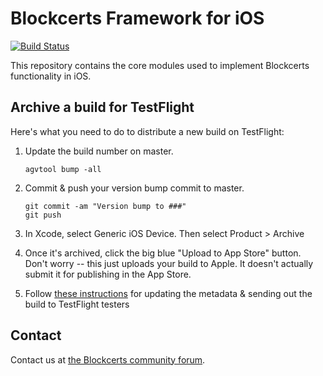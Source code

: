 # Blockcerts Framework for iOS
[![Build Status](https://travis-ci.org/blockchain-certificates/BlockcertsFramework-iOS.svg?branch=master)](https://travis-ci.org/blockchain-certificates/BlockcertsFramework-iOS.svg?branch=master)

This repository contains the core modules used to implement Blockcerts functionality in iOS. 

## Archive a build for TestFlight
Here's what you need to do to distribute a new build on TestFlight:

1. Update the build number on master.
    ```
    agvtool bump -all
    ```
2. Commit & push your version bump commit to master.

    ```
    git commit -am "Version bump to ###"
    git push
    ```
3. In Xcode, select Generic iOS Device. Then select Product > Archive
4. Once it's archived, click the big blue "Upload to App Store" button. Don't worry -- this just uploads your build to Apple. It doesn't actually submit it for publishing in the App Store.
5. Follow [these instructions](https://developer.apple.com/library/ios/documentation/LanguagesUtilities/Conceptual/iTunesConnect_Guide/Chapters/BetaTestingTheApp.html#//apple_ref/doc/uid/TP40011225-CH35) for updating the metadata & sending out the build to TestFlight testers

## Contact
Contact us at [the Blockcerts community forum](http://community.blockcerts.org/).
